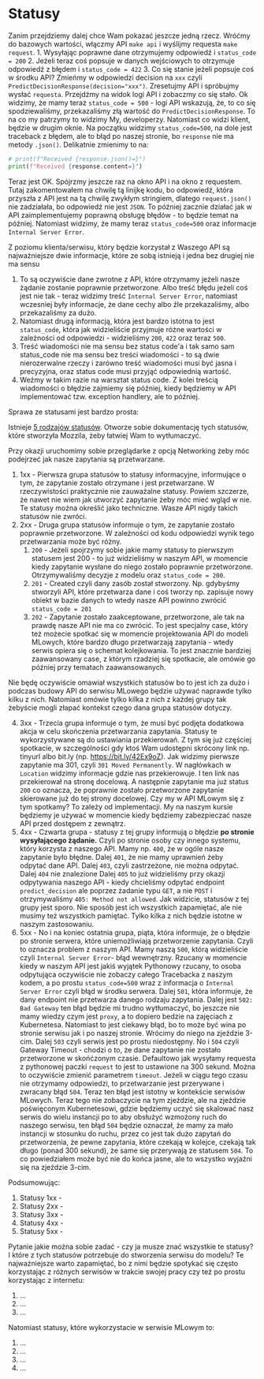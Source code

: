 # Statusy

Zanim przejdziemy dalej chce Wam pokazać jeszcze jedną rzecz. Wróćmy do bazowych wartości, włączmy API `make api` i wyślijmy requesta `make request`.
	1. Wysyłając poprawne dane otrzymujemy odpowiedź i `status_code = 200`
	2. Jeżeli teraz coś popsuje w danych wejściowych to otrzymuje odpowiedź z błędem i `status_code = 422`
	3. Co się stanie jeżeli popsuje coś w środku API? Zmieńmy w odpowiedzi decision na `xxx` czyli `PredictDecisionResponse(decision="xxx")`. Zresetujmy API i spróbujmy wysłać `requesta`. Przejdźmy na widok logi API i zobaczmy co się stało. Ok widzimy, że mamy teraz `status_code = 500` - logi API wskazują, że, to co się spodziewaliśmy, przekazaliśmy złą wartość do `PredictDecisionResponse`. To na co my patrzymy to widzimy My, developerzy. Natomiast co widzi klient, będzie w drugim oknie. Na początku widzimy `status_code=500`, na dole jest traceback z błędem, ale to błąd po naszej stronie, bo `response` nie ma metody `.json()`. Delikatnie zmienimy to na:

```python
# print(f"Received {response.json()=}")  
print(f"Received {response.content=}")
```

Teraz jest OK. Spójrzmy jeszcze raz na okno API i na okno z requestem. Tutaj zakomentowałem na chwilę tą linijkę kodu, bo odpowiedź, która przyszła z API jest na tą chwilę zwykłym stringiem, dlatego `request.json()` nie zadziałała, bo odpowiedź nie jest `JSON`. To później zacznie działać jak w API zaimplementujemy poprawną obsługę błędów - to będzie temat na później. Natomiast widzimy, że mamy teraz `status_code=500` oraz informacje `Internal Server Error`. 

Z poziomu klienta/serwisu, który będzie korzystał z Waszego API są najważniejsze dwie informacje, które ze sobą istnieją i jedna bez drugiej nie ma sensu
1. To są oczywiście dane zwrotne z API, które otrzymamy jeżeli nasze żądanie zostanie poprawnie przetworzone. Albo treść błędu jeżeli coś jest nie tak - teraz widzimy treść `Internal Server Error`, natomiast wczesniej były informacje, że dane cechy albo źle przekazaliśmy, albo przekazaliśmy za dużo.
2. Natomiast drugą informacją, która jest bardzo istotna to jest `status_code`, która jak widzieliście przyjmuje różne wartości w zależności od odpowiedzi - widzieliśmy `200`, `422` oraz teraz `500`. 
3. Treść wiadomości nie ma sensu bez status code'a i tak samo sam status_code nie ma sensu bez treści wiadomości - to są dwie nierozerwalne rzeczy i zarówno treść wiadomości musi być jasna i precyzyjna, oraz status code musi przyjąć odpowiednią wartość.
4. Weźmy w takim razie na warsztat status code. Z kolei treścią wiadomości o błędzie zajmiemy się później, kiedy będziemy w API implementować tzw. exception handlery, ale to później.

Sprawa ze statusami jest bardzo prosta:

Istnieje [5 rodzajów statusów](https://developer.mozilla.org/en-US/docs/Web/HTTP/Status). Otworze sobie dokumentację tych statusów, które stworzyła Mozzila, żeby łatwiej Wam to wytłumaczyć. 

Przy okazji uruchomimy sobie przeglądarke z opcją Networking żeby móc podejrzeć jak nasze zapytania są przetwarzane.

1. 1xx - Pierwsza grupa statusów to statusy informacyjne, informujące o tym, że zapytanie zostało otrzymane i jest przetwarzane. W rzeczywistości praktycznie nie zauważalne statusy. Powiem szczerze, że nawet nie wiem jak utworzyć zapytanie żeby móc mieć wgląd w nie. Te statusy można określić jako techniczne. Wasze API nigdy takich statusów nie zwróci.
2. 2xx - Druga grupa statusów informuje o tym, że zapytanie zostało poprawnie przetworzone. W zależności od kodu odpowiedzi wynik tego przetwarzania może być różny. 
	1. `200` - Jeżeli spojrzymy sobie jakie mamy statusy to pierwszym statusem jest 200 - to już widzieliśmy w naszym API, w momencie kiedy zapytanie wysłane do niego zostało poprawnie przetworzone. Otrzymywaliśmy decyzje z modelu oraz `status_code = 200`.
	2. `201` - Created czyli dany zasób został stworzony. Np. gdybyśmy stworzyli API, które przetwarza dane i coś tworzy np. zapisuje nowy obiekt w bazie danych to wtedy nasze API powinno zwrócić `status_code = 201`
	3. `202` - Zapytanie zostało zaakceptowane, przetworzone, ale tak na prawdę nasze API nie ma co zwrócić. To jest specjalny case, który też możecie spotkać się w momencie projektowania API do modeli MLowych, które bardzo długo przetwarzają zapytania - wtedy serwis opiera się o schemat kolejkowania. To jest znacznie bardziej zaawansowany case, z którym rzadziej się spotkacie, ale omówie go później przy tematach zaawansowanych.

Nie będę oczywiście omawiał wszystkich statusów bo to jest ich za dużo i podczas budowy API do serwisu MLowego będzie używać naprawde tylko kilku z nich. Natomiast omówie tylko kilka z nich z każdej grupy tak żebyście mogli złapać kontekst czego dana grupa statusów dotyczy.

4. 3xx - Trzecia grupa informuje o tym, że musi być podjęta dodatkowa akcja w celu skończenia przetwarzania zapytania. Statusy te wykorzystywane są do ustawiania przekierowań. Z tym się już częściej spotkacie, w szczególności gdy ktoś Wam udostępni skrócony link np. tinyurl albo bit.ly (np. https://bit.ly/42Ex9oZ). Jak widzimy pierwsze zapytanie ma 301, czyli `301 Moved Permanently`. W nagłówkach w `Location` widzimy informacje gdzie nas przekierowuje. I ten link nas przekierował na stronę docelową. A następnie zapytanie ma już status `200` co oznacza, że poprawnie zostało przetworzone zapytanie skierowane już do tej strony docelowej. Czy my w API MLowym się z tym spotkamy? To zależy od implementacji. My na naszym kursie będziemy je używać w momencie kiedy będziemy zabezpieczać nasze API przed dostępem z zewnątrz.
5. 4xx - Czwarta grupa - statusy z tej grupy informują o błędzie **po stronie wysyłającego żądanie.** Czyli po stronie osoby czy innego systemu, który korzysta z naszego API. 
	Mamy np. `400`, że w ogóle nasze zapytanie było błędne. 
	Dalej `401`, że nie mamy uprawnień żeby odpytać dane API.
	Dalej `403`, czyli zastrzeżone, nie można odpytać.
	Dalej `404` nie znalezione
	Dalej `405` to już widzieliśmy przy okazji odpytywania naszego API - kiedy chcieliśmy odpytać endpoint `predict_decision` ale poprzez żadanie typu `GET`, a nie `POST` i otrzymywaliśmy `405: Method not allowed`.
	Jak widzicie, statusów z tej grupy jest sporo. Nie sposób jest ich wszystkich zapamiętać, ale nie musimy też wszystkich pamiętać. Tylko kilka z nich będzie istotne w naszym zastosowaniu.
1. 5xx - No i na koniec ostatnia grupa, piąta, która informuje, że o błędzie po stronie serwera, które uniemożliwiają przetworzenie zapytania. Czyli to oznacza problem z naszym API. 
   Mamy naszą `500`, którą widzieliście czyli `Internal Server Error`- błąd wewnętrzny. Rzucany w momencie kiedy w naszym API jest jakiś wyjątek Pythonowy rzucany, to osoba odpytująca oczywiście nie zobaczy całego Tracebacka z naszym kodem, a po prostu `status_code=500` wraz z informacja o `Internal Server Error` czyli błąd w środku serwera.
   Dalej `501`, która informuje, że dany endpoint nie przetwarza danego rodzaju zapytania. 
   Dalej jest `502: Bad Gateway` ten błąd będzie mi trudno wytłumaczyć, bo jeszcze nie mamy wiedzy czym jest  `proxy`, a to dopiero bedzie na zajęciach z Kubernetesa. Natomiast to jest ciekawy błąd, bo to może być wina po stronie serwisu jak i po naszej stronie. Wrócimy do niego na zjeździe 3-cim.
   Dalej `503` czyli serwis jest po prostu niedostępny. 
   No i `504` czyli Gateway Timeout - chodzi o to, że dane zapytanie nie zostało przetworzone w skońćzonym czasie. Defaultowo jak wysyłamy requesta z pythonowej paczki `request` to jest to ustawione na 300 sekund. Można to oczywiście zmienić parametrem `timeout`. Jeżeli w ciągu tego czasu nie otrzymamy odpowiedzi, to przetwarzanie jest przerywane i zwracany błąd `504`. Teraz ten błąd jest istotny w kontekście serwisów MLowych. Teraz tego nie zobaczycie na tym zjeździe, ale na zjeździe poświęconym Kubernetesowi, gdzie będziemy uczyć się skalować nasz serwis do wielu instancji po to aby obsłużyć wzmożony ruch do naszego serwisu, ten błąd `504` będzie oznaczał, że mamy za mało instancji w stosunku do ruchu, przez co jest tak dużo zapytań do przetworzenia, że pewne zapytania, które czekają w kolejce, czekają tak długo (ponad 300 sekund), że same się przerywają ze statusem `504`. To co powiedziałem może być nie do końca jasne, ale to wszystko wyjaźni się na zjeździe 3-cim.

Podsumowując:

1. Statusy 1xx -
2. Statusy 2xx -
3. Statusy 3xx -
4. Statusy 4xx -
5. Statusy 5xx -

Pytanie jakie można sobie zadać - czy ja musze znać wszystkie te statusy? I które z tych statusów potrzebuje do stworzenia serwisu do modelu? Te najważniejsze warto zapamiętać, bo z nimi będzie spotykać się często korzystając z różnych serwisów w trakcie swojej pracy czy też po prostu korzystając z internetu:

1. ...
2. ...
3. ...

Natomiast statusy, które wykorzystacie w serwisie MLowym to:

1. ...
2. ...
3. ...
4. ...